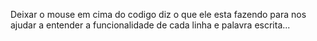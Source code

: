Deixar o mouse em cima do codigo diz o que ele esta fazendo para nos ajudar a entender a funcionalidade de cada linha e palavra escrita...
